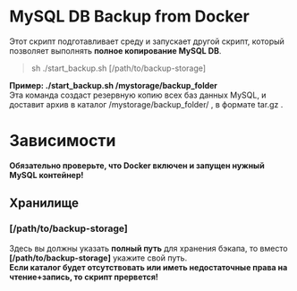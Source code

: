 # MySQL DB Backup from Docker 
Этот скрипт подготавливает среду и запускает другой скрипт, который позволяет выполнять **полное копированиe MySQL DB**.
>sh ./start_backup.sh [/path/to/backup-storage] 

**Пример: ./start_backup.sh /mystorage/backup_folder**\
Эта команда создаст резервную копию всех баз данных MySQL, и доставит архив в каталог /mystorage/backup_folder/ , в формате tar.gz . 
# Зависимости
**Обязательно проверьте, что Docker включен и запущен нужный MySQL контейнер!**
## Хранилище
### **[/path/to/backup-storage]**
Здесь вы должны указать **полный путь** для хранения бэкапа, то вместо **[/path/to/backup-storage]** укажите свой путь. \
**Если каталог будет отсутствовать или иметь недостаточные права на чтение+запись, то скрипт прервется!**
